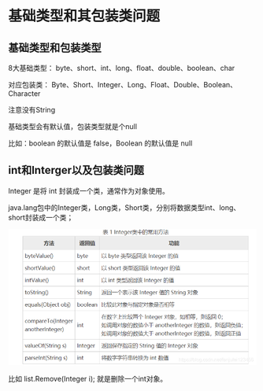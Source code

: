 # 基础类型和其包装类问题

## 基础类型和包装类型
8大基础类型：
byte、short、int、long、float、double、boolean、char

对应包装类：
Byte、Short、Integer、Long、Float、Double、Boolean、Character

注意没有String

基础类型会有默认值，包装类型就是个null

比如：boolean 的默认值是 false，Boolean 的默认值是 null

## int和Interger以及包装类问题

Integer 是将 int 封装成一个类，通常作为对象使用。

java.lang包中的Integer类，Long类，Short类，分别将数据类型int、long、short封装成一个类；

![](2022-10-24-22-18-49.png)

比如 list.Remove(Integer i); 就是删除一个int对象。



